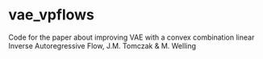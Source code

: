 # vae_vpflows
Code for the paper about improving VAE with a convex combination linear Inverse Autoregressive Flow, J.M. Tomczak &amp; M. Welling
